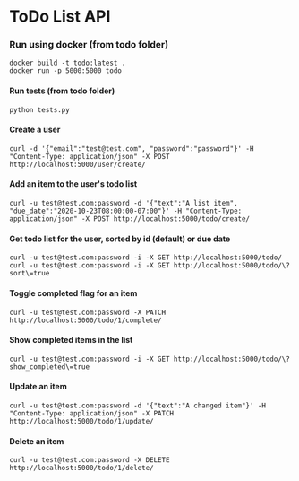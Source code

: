 # ToDo List API

### Run using docker (from todo folder)
```
docker build -t todo:latest .
docker run -p 5000:5000 todo
```

#### Run tests (from todo folder)
`python tests.py`


#### Create a user
`curl -d '{"email":"test@test.com", "password":"password"}' -H "Content-Type: application/json" -X POST http://localhost:5000/user/create/`


#### Add an item to the user's todo list
`curl -u test@test.com:password -d '{"text":"A list item", "due_date":"2020-10-23T08:00:00-07:00"}' -H "Content-Type: application/json" -X POST http://localhost:5000/todo/create/`

#### Get todo list for the user, sorted by id (default) or due date
`curl -u test@test.com:password -i -X GET http://localhost:5000/todo/`
`curl -u test@test.com:password -i -X GET http://localhost:5000/todo/\?sort\=true`

#### Toggle completed flag for an item
`curl -u test@test.com:password -X PATCH http://localhost:5000/todo/1/complete/`

#### Show completed items in the list
`curl -u test@test.com:password -i -X GET http://localhost:5000/todo/\?show_completed\=true`

#### Update an item
`curl -u test@test.com:password -d '{"text":"A changed item"}' -H "Content-Type: application/json" -X PATCH http://localhost:5000/todo/1/update/`

#### Delete an item
`curl -u test@test.com:password -X DELETE http://localhost:5000/todo/1/delete/`
